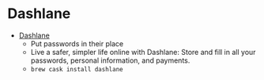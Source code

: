 # Dashlane
- [Dashlane](https://www.dashlane.com/)
  -  Put passwords in their place
  - Live a safer, simpler life online with Dashlane: Store and fill in all your passwords, personal information, and payments.
  - `brew cask install dashlane`
